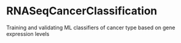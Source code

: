 # RNASeqCancerClassification
Training and validating ML classifiers of cancer type based on gene expression levels
